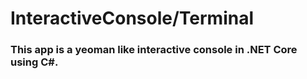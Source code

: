 # InteractiveConsole/Terminal

### This app is a yeoman like interactive console in .NET Core using C#.

